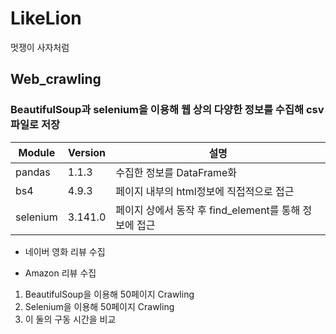 # LikeLion
 멋쟁이 사자처럼

## Web_crawling

### BeautifulSoup과 selenium을 이용해 웹 상의 다양한 정보를 수집해 csv 파일로 저장

| Module | Version |  설명  |
| ------ | ------- | ------ |
| pandas | 1.1.3 | 수집한 정보를 DataFrame화 |
|  bs4   | 4.9.3 | 페이지 내부의 html정보에 직접적으로 접근 |
| selenium | 3.141.0 | 페이지 상에서 동작 후 find_element를 통해 정보에 접근 |

- 네이버 영화 리뷰 수집

- Amazon 리뷰 수집
1. BeautifulSoup을 이용해 50페이지 Crawling
2. Selenium을 이용해 50페이지 Crawling
3. 이 둘의 구동 시간을 비교
